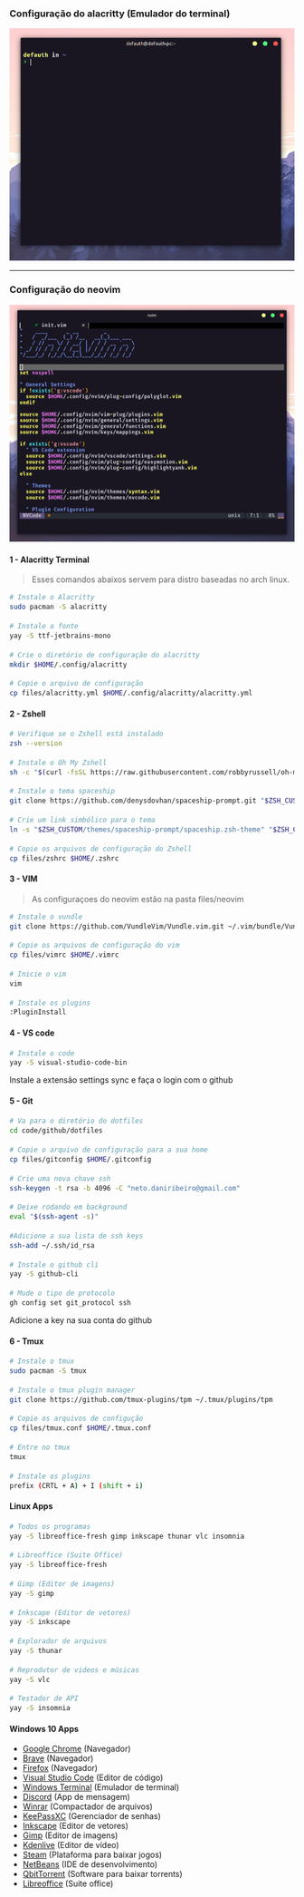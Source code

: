 ### Configuração do alacritty (Emulador do terminal)

<img src="./.github/alacritty.png" alt="Alacritty Terminal">

---

### Configuração do neovim

<img src="./.github/neovim.png" alt="Neovim">

#### 1 - Alacritty Terminal

> Esses comandos abaixos servem para distro baseadas no arch linux.

```sh
# Instale o Alacritty
sudo pacman -S alacritty

# Instale a fonte
yay -S ttf-jetbrains-mono

# Crie o diretório de configuração do alacritty
mkdir $HOME/.config/alacritty

# Copie o arquivo de configuração
cp files/alacritty.yml $HOME/.config/alacritty/alacritty.yml
```

#### 2 - Zshell

```sh
# Verifique se o Zshell está instalado
zsh --version

# Instale o Oh My Zshell
sh -c "$(curl -fsSL https://raw.githubusercontent.com/robbyrussell/oh-my-zsh/master/tools/install.sh)"

# Instale o tema spaceship
git clone https://github.com/denysdovhan/spaceship-prompt.git "$ZSH_CUSTOM/themes/spaceship-prompt"

# Crie um link simbólico para o tema
ln -s "$ZSH_CUSTOM/themes/spaceship-prompt/spaceship.zsh-theme" "$ZSH_CUSTOM/themes/spaceship.zsh-theme"

# Copie os arquivos de configuração do Zshell
cp files/zshrc $HOME/.zshrc
```

#### 3 - VIM

> As configuraçoes do neovim estão na pasta files/neovim

```sh
# Instale o vundle
git clone https://github.com/VundleVim/Vundle.vim.git ~/.vim/bundle/Vundle.vim

# Copie os arquivos de configuração do vim
cp files/vimrc $HOME/.vimrc

# Inicie o vim
vim

# Instale os plugins
:PluginInstall
```

#### 4 - VS code

```sh
# Instale o code
yay -S visual-studio-code-bin
```

Instale a extensão settings sync e faça o login com o github

#### 5 - Git

```sh
# Va para o diretório do dotfiles
cd code/github/dotfiles

# Copie o arquivo de configuração para a sua home
cp files/gitconfig $HOME/.gitconfig

# Crie uma nova chave ssh
ssh-keygen -t rsa -b 4096 -C "neto.daniribeiro@gmail.com"

# Deixe rodando em background
eval "$(ssh-agent -s)"

#Adicione a sua lista de ssh keys
ssh-add ~/.ssh/id_rsa

# Instale o github cli
yay -S github-cli

# Mude o tipo de protocolo
gh config set git_protocol ssh
```

Adicione a key na sua conta do github

#### 6 - Tmux

```sh
# Instale o tmux
sudo pacman -S tmux

# Instale o tmux plugin manager
git clone https://github.com/tmux-plugins/tpm ~/.tmux/plugins/tpm

# Copie os arquivos de configução
cp files/tmux.conf $HOME/.tmux.conf

# Entre no tmux
tmux

# Instale os plugins
prefix (CRTL + A) + I (shift + i)
```

#### Linux Apps

```sh
# Todos os programas
yay -S libreoffice-fresh gimp inkscape thunar vlc insomnia

# Libreoffice (Suite Office)
yay -S libreoffice-fresh

# Gimp (Editor de imagens)
yay -S gimp

# Inkscape (Editor de vetores)
yay -S inkscape

# Explorador de arquivos
yay -S thunar

# Reprodutor de videos e músicas
yay -S vlc

# Testador de API
yay -S insomnia
```

#### Windows 10 Apps

- [Google Chrome](https://www.google.com/intl/pt-BR/chrome/) (Navegador)
- [Brave](https://brave.com/download/) (Navegador)
- [Firefox](https://www.mozilla.org/pt-BR/firefox/new/) (Navegador)
- [Visual Studio Code](https://code.visualstudio.com/) (Editor de código)
- [Windows Terminal](https://github.com/microsoft/terminal) (Emulador de terminal)
- [Discord](https://discord.com/) (App de mensagem)
- [Winrar](https://www.win-rar.com/start.html?&L=0) (Compactador de arquivos)
- [KeePassXC](https://keepassxc.org/download/#windows) (Gerenciador de senhas)
- [Inkscape](https://inkscape.org/release/inkscape-1.0.1/) (Editor de vetores)
- [Gimp](https://www.gimp.org/downloads/) (Editor de imagens)
- [Kdenlive](https://kdenlive.org/en/download/) (Editor de vídeo)
- [Steam](https://store.steampowered.com/about/) (Plataforma para baixar jogos)
- [NetBeans](https://www.oracle.com/technetwork/pt/java/javase/downloads/jdk-netbeans-jsp-3413153-ptb.html) (IDE de desenvolvimento)
- [QbitTorrent](https://www.qbittorrent.org/download.php) (Software para baixar torrents)
- [Libreoffice](https://www.libreoffice.org/download/download/) (Suite office)

